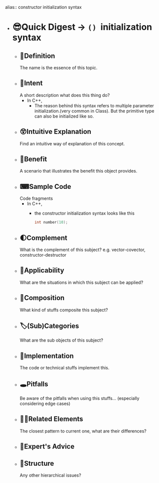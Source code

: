 alias:: constructor initialization syntax

- # 😎Quick Digest -> `()`  initialization syntax
	- ## 📝Definition
	  The name is the essence of this topic.
	- ## 🎯Intent
	   A short description what does this thing do?
		- In C++,
			- The reason behind this syntax refers to multiple parameter initialization.(very common in Class). But the primitive type can also be initialized like so.
	- ## 😲Intuitive Explanation
	  Find an intuitive way of explanation of this concept.
	- ## 🚀Benefit
	   A scenario that illustrates the benefit this object provides.
	- ## ⌨Sample Code
	   Code fragments
		- In C++,
			- the constructor initialization syntax looks like this
			  
			  ``` c++
			  int number(10);
			  ```
	- ## 🌓Complement
	  What is the complement of this subject? e.g. vector-covector, constructor-destructor
	- ## 🤳Applicability
	   What are the situations in which this subject can be applied?
	- ## 🧪Composition
	  What kind of stuffs composite this subject?
	- ## 🏷(Sub)Categories
	  What are the sub objects of this subject?
	- ## 🔎Implementation
	   The code or technical stuffs implement this.
	- ## 🕳Pitfalls
	  Be aware of the pitfalls when using this stuffs... (especially considering edge cases)
	- ## 🙋‍♂️Related Elements
	   The closest pattern to current one, what are their differences?
	- ## 🥼Expert's Advice
	- ## 🧱Structure
	  Any other hierarchical issues?